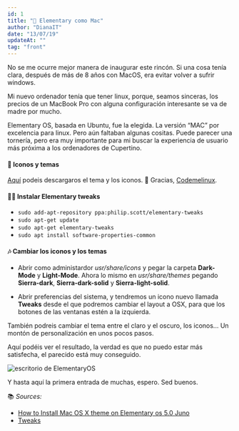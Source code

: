 ```yaml
---
id: 1
title: "📝 Elementary como Mac"
author: "DianaIT"
date: "13/07/19"
updateAt: ""
tag: "front"
---
```


No se me ocurre mejor manera de inaugurar este rincón. Si una cosa tenía clara, después de más de 8 años con MacOS, era evitar volver a sufrir windows.

Mi nuevo ordenador tenía que tener linux, porque, seamos sinceras, los precios de un MacBook Pro con alguna configuración interesante se va de madre por mucho.

Elementary OS, basada en Ubuntu, fue la elegida. La versión “MAC” por excelencia para linux. Pero aún faltaban algunas cositas. Puede parecer una tornería, pero era muy importante para mi buscar la experiencia de usuario más próxima a los ordenadores de Cupertino.

#### 🎨 Iconos y temas

[Aquí](https://github.com/codemelinux/Elementary5.0-JunoTheme-ver1.0) podeis descargaros el tema y los iconos. 🙏 Gracias, [Codemelinux](https://github.com/codemelinux).

#### 👷🏾 Instalar Elementary tweaks

- `sudo add-apt-repository ppa:philip.scott/elementary-tweaks`
- `sudo apt-get update`
- `sudo apt-get elementary-tweaks`
- `sudo apt install software-properties-common`

#### 🎶 Cambiar los iconos y los temas

- Abrir como administardor _usr/share/icons_ y pegar la carpeta **Dark-Mode** y **Light-Mode**.
  Ahora lo mismo en _usr/share/themes_ pegando **Sierra-dark**, **Sierra-dark-solid** y **Sierra-light-solid**.

- Abrir preferencias del sistema, y tendremos un icono nuevo llamada **Tweaks** desde el que podremos cambiar el layout a OSX, para que los botones de las ventanas estén a la izquierda.

También podreis cambiar el tema entre el claro y el oscuro, los iconos... Un montón de personalización en unos pocos pasos.

Aquí podéis ver el resultado, la verdad es que no puedo estar más satisfecha, el parecido está muy conseguido.

![escritorio de ElementaryOS](../img/elementarytweaks.png)

Y hasta aquí la primera entrada de muchas, espero. Sed buenos.

📚 _Sources:_

- [How to Install Mac OS X theme on Elementary os 5.0 Juno](https://visionofgeek.com/how-to-install-mac-os-x-theme-on-elementary-os-5-0-juno/)
- [Tweaks](https://github.com/elementary-tweaks/elementary-tweaks)
